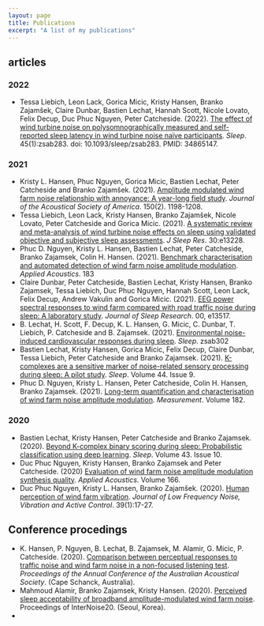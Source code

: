```yaml
---
layout: page
title: Publications
excerpt: "A list of my publications"
---
```


## articles
### 2022

* Tessa Liebich, Leon Lack, Gorica Micic, Kristy Hansen, Branko Zajamšek, Claire Dunbar, Bastien Lechat, Hannah Scott, Nicole Lovato, Felix Decup, Duc Phuc Nguyen, Peter Catcheside. (2022). [The effect of wind turbine noise on polysomnographically measured and self-reported sleep latency in wind turbine noise naïve participants](http://dx.doi.org/10.1093/sleep/zsab283). *Sleep*. 45(1):zsab283. doi: 10.1093/sleep/zsab283. PMID: 34865147.

### 2021

* Kristy L. Hansen, Phuc Nguyen, Gorica Micic, Bastien Lechat, Peter Catcheside and Branko Zajamšek. (2021). [Amplitude modulated wind farm noise relationship with annoyance: A year-long field study](http://dx.doi.org/10.1121/10.0005849). *Journal of the Acoustical Society of America*. 150(2). 1198-1208. 
* Tessa Liebich, Leon Lack, Kristy Hansen, Branko Zajamšek, Nicole Lovato, Peter Catcheside and Gorica Micic. (2021). [A systematic review and meta-analysis of wind turbine noise effects on sleep using validated objective and subjective sleep assessments](http://dx.doi.org/10.1111/jsr.13228).  *J Sleep Res*. 30:e13228.
* Phuc D. Nguyen, Kristy L. Hansen, Bastien Lechat, Peter Catcheside, Branko Zajamsek, Colin H. Hansen. (2021). [Benchmark characterisation and automated detection of wind farm noise amplitude modulation](http://dx.doi.org/10.1016/j.apacoust.2021.108286). *Applied Acoustics*. 183
* Claire Dunbar, Peter Catcheside, Bastien Lechat, Kristy Hansen, Branko Zajamsek, Tessa Liebich, Duc Phuc Nguyen, Hannah Scott, Leon Lack, Felix Decup, Andrew Vakulin and Gorica Micic. (2021). [EEG power spectral responses to wind farm compared with road traffic noise during sleep: A laboratory study](http://dx.doi.org/10.1111/jsr.13517). *Journal of Sleep Research*. 00, e13517.
* B. Lechat, H. Scott, F. Decup, K. L. Hansen, G. Micic, C. Dunbar, T. Liebich, P. Catcheside and B. Zajamsek. (2021). [Environmental noise-induced cardiovascular responses during sleep](http://dx.doi.org/10.1093/sleep/zsab302). *Sleep*. zsab302
* Bastien Lechat, Kristy Hansen, Gorica Micic, Felix Decup, Claire Dunbar, Tessa Liebich, Peter Catcheside and Branko Zajamsek. (2021). [K-complexes are a sensitive marker of noise-related sensory processing during sleep: A pilot study](http://dx.doi.org/10.1093/sleep/zsab065). *Sleep*. Volume 44. Issue 9. 
* Phuc D. Nguyen, Kristy L. Hansen, Peter Catcheside, Colin H. Hansen, Branko Zajamsek. (2021). [Long-term quantification and characterisation of wind farm noise amplitude modulation](http://dx.doi.org/10.1016/j.measurement.2021.109678). *Measurement*. Volume 182.

### 2020
* Bastien Lechat, Kristy Hansen, Peter Catcheside and Branko Zajamsek. (2020). [Beyond K-complex binary scoring during sleep: Probabilistic classification using deep learning](http://dx.doi.org/10.1093/sleep/zsaa077). *Sleep*. Volume 43. Issue 10.
* Duc Phuc Nguyen, Kristy Hansen, Branko Zajamsek and Peter Catcheside. (2020) [Evaluation of wind farm noise amplitude modulation synthesis quality](http://dx.doi.org/10.1016/j.apacoust.2020.107349). *Applied Acoustics*.  Volume 166.
* Duc Phuc Nguyen, Kristy L. Hansen, Branko Zajamšek. (2020). [Human perception of wind farm vibration](http://dx.doi.org/10.1177/1461348419837115). *Journal of Low Frequency Noise, Vibration and Active Control*. 39(1):17-27.

## Conference procedings 

* K. Hansen, P. Nguyen, B. Lechat, B. Zajamsek, M. Alamir, G. Micic, P. Catcheside. (2020). [Comparison between perceptual responses to traffic noise and wind farm noise in a non-focused listening test](https://www.acoustics.asn.au/conference_proceedings/AAS2019/papers/p66.pdf). *Proceedings of the Annual Conference of the Australian Acoustical Society*. (Cape Schanck, Australia).
* Mahmoud Alamir, Branko Zajamsek, Kristy Hansen. (2020). [Perceived sleep acceptability of broadband amplitude-modulated wind farm noise](https://www.ingentaconnect.com/contentone/ince/incecp/2020/00000261/00000004/art00021). Proceedings of InterNoise20. (Seoul, Korea). 
* 
